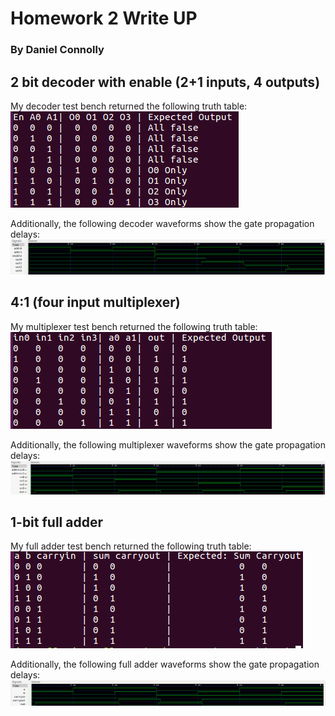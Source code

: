 # Homework 2 Write UP
### By Daniel Connolly

## 2 bit decoder with enable (2+1 inputs, 4 outputs)
My decoder test bench returned the following truth table:
![](DecoderOutput.png)

Additionally, the following decoder waveforms show the gate propagation delays:
![](DecoderWaves.png)

## 4:1 (four input multiplexer)
My multiplexer test bench returned the following truth table:
![](MultiplexerOutput.png)

Additionally, the following multiplexer waveforms show the gate propagation delays:
![](MultiplexerWaves.png)

## 1-bit full adder
My full adder test bench returned the following truth table:
![](AdderOutput.png)

Additionally, the following full adder waveforms show the gate propagation delays:
![](fullAdderWaves.png)
